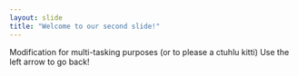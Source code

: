 ```yaml
---
layout: slide
title: "Welcome to our second slide!"
---
```

Modification for multi-tasking purposes (or to please a ctuhlu kitti)
Use the left arrow to go back!
